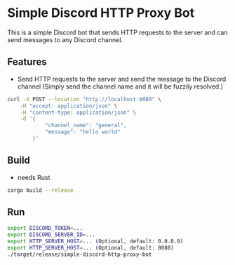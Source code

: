 # Simple Discord HTTP Proxy Bot

This is a simple Discord bot that sends HTTP requests to the server and can send messages to any Discord channel.

## Features

* Send HTTP requests to the server and send the message to the Discord channel
  (Simply send the channel name and it will be fuzzily resolved.)

```bash
curl -X POST --location "http://localhost:8080" \
    -H "accept: application/json" \
    -H "content-type: application/json" \
    -d '{
            "channel_name": "general",
            "message": "hello world"
        }'
```

## Build

* needs Rust

```bash
cargo build --release
```

## Run

```bash
export DISCORD_TOKEN=...
export DISCORD_SERVER_ID=...
export HTTP_SERVER_HOST=... (Optional, default: 0.0.0.0)
export HTTP_SERVER_HOST=... (Optional, default: 8080)
./target/release/simple-discord-http-proxy-bot
```